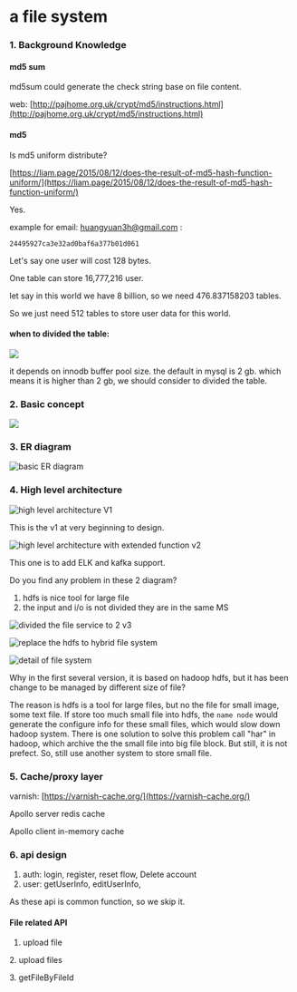 # a file system

### 1. Background Knowledge

#### md5 sum

md5sum could generate the check string base on file content.

web: [http://pajhome.org.uk/crypt/md5/instructions.html](http://pajhome.org.uk/crypt/md5/instructions.html)



#### md5&#x20;

Is md5 uniform distribute?

[https://liam.page/2015/08/12/does-the-result-of-md5-hash-function-uniform/](https://liam.page/2015/08/12/does-the-result-of-md5-hash-function-uniform/)

Yes.



example for email: huangyuan3h@gmail.com :

```
24495927ca3e32ad0baf6a377b01d061
```

Let's say one user will cost 128 bytes.

One table can store 16,777,216 user.

let say in this world we have 8 billion, so we need 476.837158203 tables.

So we just need 512 tables to store user data for this world.



#### when to divided the table:

![](<.gitbook/assets/image (9).png>)

it depends on innodb buffer pool size. the default in mysql is 2 gb. which means it is higher than 2 gb, we should consider to divided the table.





### 2. Basic concept

![](<.gitbook/assets/image (7).png>)





### 3. ER diagram

![basic ER diagram](<.gitbook/assets/image (1).png>)

### 4. High level architecture

![high level architecture V1](<.gitbook/assets/image (4).png>)

This is the v1 at very beginning to design.&#x20;

![high level architecture with extended function v2](<.gitbook/assets/image (6).png>)

This one is to add ELK and kafka support.



Do you find any problem in these 2 diagram?

1. hdfs is nice tool for large file
2. the input and i/o is not divided they are in the same MS

![divided the file service to 2 v3](.gitbook/assets/image.png)



![replace the hdfs to hybrid file system](<.gitbook/assets/image (3).png>)



![detail of file system](<.gitbook/assets/image (5).png>)

Why in the first several version, it is based on hadoop hdfs, but it has been change to be managed by different size of file?

The reason is hdfs is a tool for large files, but no the file for small image, some text file. If store too much small file into hdfs, the `name node` would generate the configure info for these small files, which would slow down hadoop system.  There is one solution to solve this problem call "har" in hadoop, which archive the the small file into big file block. But still, it is not prefect. So, still use another system to store small file.

### 5. Cache/proxy layer

varnish: [https://varnish-cache.org/](https://varnish-cache.org/)

Apollo server redis cache

Apollo client in-memory cache



### 6. api design&#x20;



1. auth: login, register, reset flow, Delete account
2. user: getUserInfo, editUserInfo,

As these api is common function, so we skip it.

#### File related API

1. upload file







2\. upload files







3\. getFileByFileId



